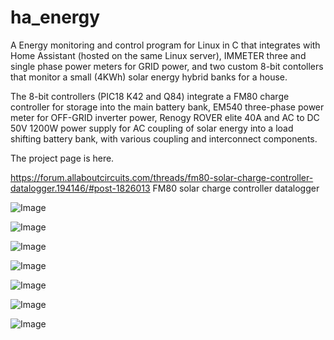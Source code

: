 # ha_energy

A Energy monitoring and control program for Linux in C that integrates with Home Assistant (hosted on the same Linux server), IMMETER three and single phase power meters for GRID power, and two custom 8-bit contollers that monitor a small (4KWh) solar energy hybrid banks for a house.

The 8-bit controllers (PIC18 K42 and Q84) integrate a FM80 charge controller for storage into the main battery bank, EM540 three-phase power meter for OFF-GRID inverter power, Renogy ROVER elite 40A and AC to DC 50V 1200W power supply for AC coupling of solar energy into a load shifting battery bank, with various coupling and interconnect components.

The project page is here. 

https://forum.allaboutcircuits.com/threads/fm80-solar-charge-controller-datalogger.194146/#post-1826013
FM80 solar charge controller datalogger

![Image](https://github.com/user-attachments/assets/1e6c5276-c939-412d-9159-a1fdaa960b7b)

![Image](https://github.com/user-attachments/assets/7be5af1b-ce89-4585-a14a-4a7a7124fc7c)

![Image](https://github.com/user-attachments/assets/8741b65c-3ba0-4989-93de-1b8fa1a73b3a)

![Image](https://github.com/user-attachments/assets/546ed5a2-9d18-4d0b-a609-0504835ae19b)

![Image](https://github.com/user-attachments/assets/b8c0396e-4559-4435-af1b-7754a211ac6a)

![Image](https://github.com/user-attachments/assets/c787fcc2-84fe-46cd-b747-96e21cf1ed5a)

![Image](https://github.com/user-attachments/assets/87c2073d-7775-4417-9758-2e17fcdb4b5d)

